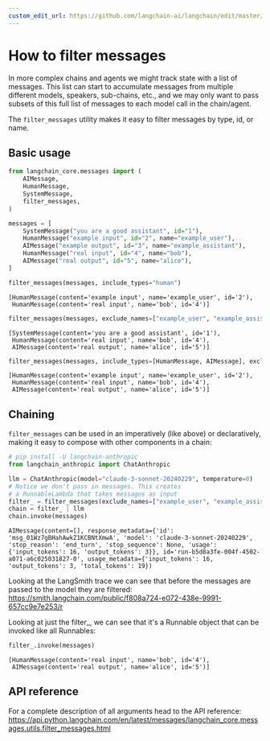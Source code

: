 ```yaml
---
custom_edit_url: https://github.com/langchain-ai/langchain/edit/master/docs/docs/how_to/filter_messages.ipynb
---
```

# How to filter messages

In more complex chains and agents we might track state with a list of messages. This list can start to accumulate messages from multiple different models, speakers, sub-chains, etc., and we may only want to pass subsets of this full list of messages to each model call in the chain/agent.

The `filter_messages` utility makes it easy to filter messages by type, id, or name.

## Basic usage


```python
from langchain_core.messages import (
    AIMessage,
    HumanMessage,
    SystemMessage,
    filter_messages,
)

messages = [
    SystemMessage("you are a good assistant", id="1"),
    HumanMessage("example input", id="2", name="example_user"),
    AIMessage("example output", id="3", name="example_assistant"),
    HumanMessage("real input", id="4", name="bob"),
    AIMessage("real output", id="5", name="alice"),
]

filter_messages(messages, include_types="human")
```



```output
[HumanMessage(content='example input', name='example_user', id='2'),
 HumanMessage(content='real input', name='bob', id='4')]
```



```python
filter_messages(messages, exclude_names=["example_user", "example_assistant"])
```



```output
[SystemMessage(content='you are a good assistant', id='1'),
 HumanMessage(content='real input', name='bob', id='4'),
 AIMessage(content='real output', name='alice', id='5')]
```



```python
filter_messages(messages, include_types=[HumanMessage, AIMessage], exclude_ids=["3"])
```



```output
[HumanMessage(content='example input', name='example_user', id='2'),
 HumanMessage(content='real input', name='bob', id='4'),
 AIMessage(content='real output', name='alice', id='5')]
```


## Chaining

`filter_messages` can be used in an imperatively (like above) or declaratively, making it easy to compose with other components in a chain:


```python
# pip install -U langchain-anthropic
from langchain_anthropic import ChatAnthropic

llm = ChatAnthropic(model="claude-3-sonnet-20240229", temperature=0)
# Notice we don't pass in messages. This creates
# a RunnableLambda that takes messages as input
filter_ = filter_messages(exclude_names=["example_user", "example_assistant"])
chain = filter_ | llm
chain.invoke(messages)
```



```output
AIMessage(content=[], response_metadata={'id': 'msg_01Wz7gBHahAwkZ1KCBNtXmwA', 'model': 'claude-3-sonnet-20240229', 'stop_reason': 'end_turn', 'stop_sequence': None, 'usage': {'input_tokens': 16, 'output_tokens': 3}}, id='run-b5d8a3fe-004f-4502-a071-a6c025031827-0', usage_metadata={'input_tokens': 16, 'output_tokens': 3, 'total_tokens': 19})
```


Looking at the LangSmith trace we can see that before the messages are passed to the model they are filtered: https://smith.langchain.com/public/f808a724-e072-438e-9991-657cc9e7e253/r

Looking at just the filter_, we can see that it's a Runnable object that can be invoked like all Runnables:


```python
filter_.invoke(messages)
```



```output
[HumanMessage(content='real input', name='bob', id='4'),
 AIMessage(content='real output', name='alice', id='5')]
```


## API reference

For a complete description of all arguments head to the API reference: https://api.python.langchain.com/en/latest/messages/langchain_core.messages.utils.filter_messages.html

